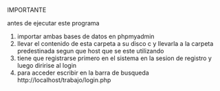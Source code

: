 IMPORTANTE

antes de ejecutar este programa 
1. importar ambas bases de datos en phpmyadmin
2. llevar el contenido de esta carpeta a su disco c y llevarla a la carpeta predestinada segun que host que se este utilizando
3. tiene que registrarse primero en el sistema en la sesion de registro y luego diririse al login 
4. para acceder escribir en la barra de busqueda   http://localhost/trabajo/login.php 